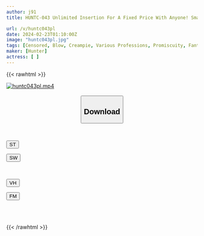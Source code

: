 ```yaml
---
author: j91
title: HUNTC-043 Unlimited Insertion For A Fixed Price With Anyone! Small Factory Edition, As Long As You Pay A Fixed Monthly Fee, You Can Have Unlimited Access To Anyone, Including Female Factory Workers, Office Girls, And The President's Daughter!

url: /v/huntc043pl
date: 2024-02-23T01:10:00Z
image: "huntc043pl.jpg"
tags: [Censored, Blow, Creampie, Various Professions, Promiscuity, Fantasy	]
maker: [Hunter]
actress: [ ]
---
```



{{< rawhtml >}}

<div class="video" data-videoid="oWbmJMyxWRHJleY">
    <a href="javascript:;">
        <img src="/v/huntc043pl/huntc043pl.jpg" width="WIDTH" height="HEIGHT" alt="huntc043pl.mp4" loading="lazy">
    </a>
</div>

<script type="text/javascript" src="https://j91.asia/asset/on-demand-st.js"></script>

<br>
  <link rel="stylesheet" href="https://j91.asia/asset/bs5.css">
  
  <center>
  <button class="btn btn-primary" type="button" data-bs-toggle="collapse" data-bs-target=".multi-collapse" aria-expanded="false" aria-controls="multiCollapseExample1 multiCollapseExample2"><h2>Download</h2></button></center>
</p>
<div class="row">
  <div class="col">
    <div class="collapse multi-collapse" id="multiCollapseExample1">
      <div class="card card-body">
	      	      <br>
<div class="buttons">  
<p><a href="https://streamtape.to/v/oWbmJMyxWRHJleY" target="_blank"><button class="btn-hover color-3"><i class="fa fa-download"></i> ST</button></a></p>
<p><a href="https://cdnwish.com/gwb6bl16gvpy" target="_blank"><button class="btn-hover color-2"><i class="fa fa-download"></i> SW</button></a></p></div>
    </div>
  </div>
</div>
  <div class="col">
    <div class="collapse multi-collapse" id="multiCollapseExample2">
      <div class="card card-body">
	      <br>
<div class="buttons">
<p><a href="https://vidhidepro.com/f/pk92p59uwozd"><button class="btn-hover color-9"><i class="fa fa-download"></i> VH</button></a></p>
<p><a href="https://filemoon.sx/d/12oo3kf6wgru"><button class="btn-hover color-8"><i class="fa fa-download"></i> FM</button></a></p></div>
<br><br>
      </div>
    </div>
  </div>
</div>

{{< /rawhtml >}}